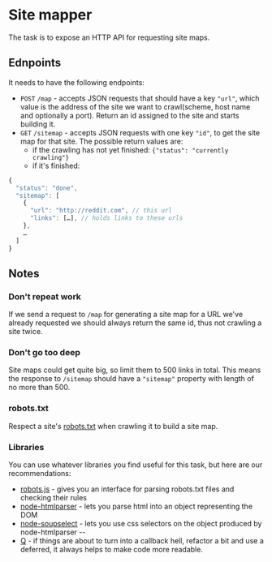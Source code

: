 # Site mapper

The task is to expose an HTTP API for requesting site maps.

## Ednpoints

It needs to have the following endpoints:

* `POST` `/map` - accepts JSON requests that should have a key `"url"`, which value is the address of the site we want to crawl(scheme, host name and optionally a port). Return an id assigned to the site and starts building it.
* `GET` `/sitemap` - accepts JSON requests with one key `"id"`, to get the site map for that site. The possible return values are:
  * if the crawling has not yet finished: `{"status": "currently crawling"}`
  * if it's finished:
```javascript
{
  "status": "done",
  "sitemap": [
    {
      "url": "http://reddit.com", // this url
      "links": […], // holds links to these urls
    },
    …
  ]
}
```

## Notes

### Don't repeat work
If we send a request to `/map` for generating a site map for a URL we've already requested we should always return the same id, thus not crawling a site twice.

### Don't go too deep
Site maps could get quite big, so limit them to 500 links in total. This means the response to `/sitemap` should have a `"sitemap"` property with length of no more than 500.

### robots.txt
Respect a site's [robots.txt](http://www.robotstxt.org/) when crawling it to build a site map.


### Libraries
You can use whatever libraries you find useful for this task, but here are our recommendations:

* [robots.js](https://github.com/ekalinin/robots.js) - gives you an interface for parsing robots.txt files and checking their rules
* [node-htmlparser](https://github.com/tautologistics/node-htmlparser) - lets you parse html into an object representing the DOM
* [node-soupselect](https://github.com/harryf/node-soupselect) - lets you use css selectors on the object produced by node-htmlparser
--
* [Q](https://github.com/kriskowal/q) - if things are about to turn into a callback hell, refactor a bit and use a deferred, it always helps to make code more readable.
